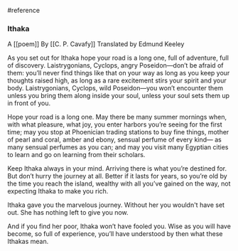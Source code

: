 #reference 

### Ithaka
A [[poem]] By [[C. P. Cavafy]]
Translated by Edmund Keeley

As you set out for Ithaka
hope your road is a long one,
full of adventure, full of discovery.
Laistrygonians, Cyclops,
angry Poseidon—don’t be afraid of them:
you’ll never find things like that on your way
as long as you keep your thoughts raised high,
as long as a rare excitement
stirs your spirit and your body.
Laistrygonians, Cyclops,
wild Poseidon—you won’t encounter them
unless you bring them along inside your soul,
unless your soul sets them up in front of you.

Hope your road is a long one.
May there be many summer mornings when,
with what pleasure, what joy,
you enter harbors you’re seeing for the first time;
may you stop at Phoenician trading stations
to buy fine things,
mother of pearl and coral, amber and ebony,
sensual perfume of every kind—
as many sensual perfumes as you can;
and may you visit many Egyptian cities
to learn and go on learning from their scholars.

Keep Ithaka always in your mind.
Arriving there is what you’re destined for.
But don’t hurry the journey at all.
Better if it lasts for years,
so you’re old by the time you reach the island,
wealthy with all you’ve gained on the way,
not expecting Ithaka to make you rich.

Ithaka gave you the marvelous journey.
Without her you wouldn't have set out.
She has nothing left to give you now.

And if you find her poor, Ithaka won’t have fooled you.
Wise as you will have become, so full of experience,
you’ll have understood by then what these Ithakas mean.
